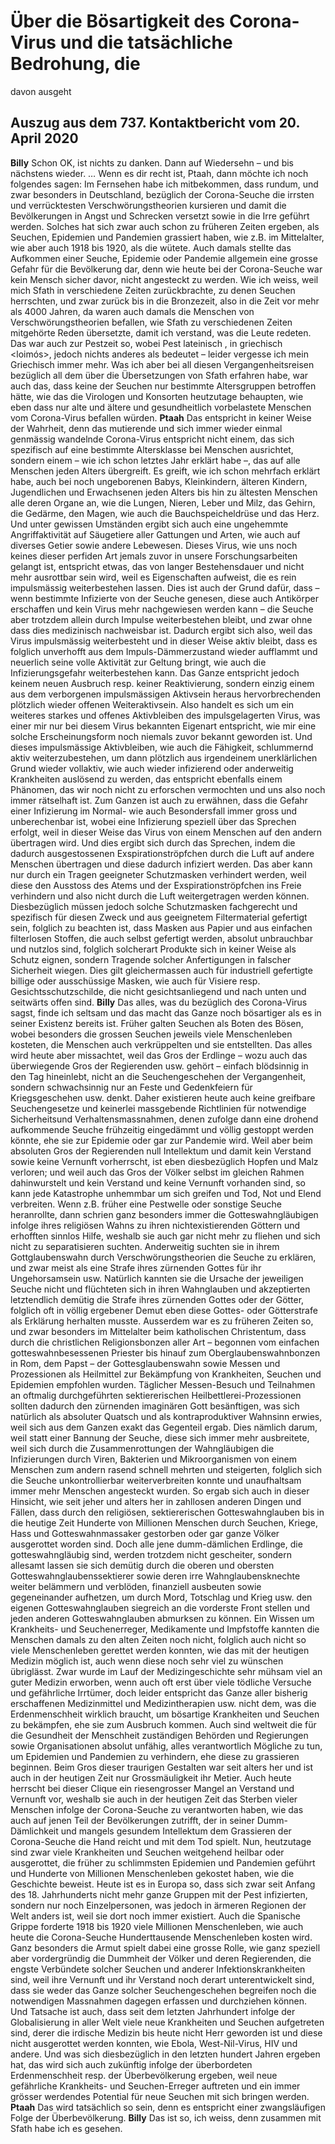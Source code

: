 # Über die Bösartigkeit des Corona-Virus und die tatsächliche Bedrohung, die
davon ausgeht
## Auszug aus dem 737. Kontaktbericht vom 20. April 2020
**Billy** Schon OK, ist nichts zu danken. Dann auf Wiedersehn – und bis nächstens wieder. … Wenn es dir recht
ist, Ptaah, dann möchte ich noch folgendes sagen: Im Fernsehen habe ich mitbekommen, dass rundum, und zwar besonders in Deutschland, bezüglich der Corona-Seuche die irrsten und verrücktesten Verschwörungstheorien kursieren und damit die Bevölkerungen in Angst und Schrecken versetzt sowie in die Irre geführt werden. Solches hat sich zwar auch schon zu früheren Zeiten ergeben, als Seuchen, Epidemien und Pandemien grassiert haben, wie z.B. im Mittelalter, wie aber auch 1918 bis 1920, als die <Spanische Grippe> wütete. Auch damals stellte das Aufkommen einer Seuche, Epidemie oder Pandemie allgemein eine grosse Gefahr für die Bevölkerung dar, denn wie heute bei der Corona-Seuche war kein Mensch sicher davor, nicht angesteckt zu werden. Wie ich weiss, weil mich Sfath in verschiedene Zeiten zurückbrachte, zu denen Seuchen herrschten, und zwar zurück bis in die Bronzezeit, also in die Zeit vor mehr als 4000 Jahren, da waren auch damals die Menschen von Verschwörungstheorien befallen, wie Sfath zu verschiedenen Zeiten mitgehörte Reden übersetzte, damit ich verstand, was die Leute redeten. Das war auch zur Pestzeit so, wobei Pest lateinisch <pestis>, in griechisch <loimós>, jedoch nichts anderes als <Seuche> bedeutet – leider vergesse ich mein Griechisch immer mehr. Was ich aber bei all diesen Vergangenheitsreisen bezüglich all dem über die Übersetzungen von Sfath erfahren habe, war auch das, dass keine der Seuchen nur bestimmte Altersgruppen betroffen hätte, wie das die Virologen und Konsorten heutzutage behaupten, wie eben dass nur alte und ältere und gesundheitlich vorbelastete Menschen vom Corona-Virus befallen würden.
**Ptaah** Das entspricht in keiner Weise der Wahrheit, denn das mutierende und sich immer wieder einmal
genmässig wandelnde Corona-Virus entspricht nicht einem, das sich spezifisch auf eine bestimmte Altersklasse bei Menschen ausrichtet, sondern einem – wie ich schon letztes Jahr erklärt habe –, das auf alle Menschen jeden Alters übergreift. Es greift, wie ich schon mehrfach erklärt habe, auch bei noch ungeborenen Babys, Kleinkindern, älteren Kindern, Jugendlichen und Erwachsenen jeden Alters bis hin zu ältesten Menschen alle deren Organe an, wie die Lungen, Nieren, Leber und Milz, das Gehirn, die Gedärme, den Magen, wie auch die Bauchspeicheldrüse und das Herz. Und unter gewissen Umständen ergibt sich auch eine ungehemmte Angriffaktivität auf Säugetiere aller Gattungen und Arten, wie auch auf diverses Getier sowie andere Lebewesen.
Dieses Virus, wie uns noch keines dieser perfiden Art jemals zuvor in unsere Forschungsarbeiten gelangt ist, entspricht etwas, das von langer Bestehensdauer und nicht mehr ausrottbar sein wird, weil es Eigenschaften aufweist, die es rein impulsmässig weiterbestehen lassen. Dies ist auch der Grund dafür, dass – wenn bestimmte Infizierte von der Seuche genesen, diese auch Antikörper erschaffen und kein Virus mehr nachgewiesen werden kann – die Seuche aber trotzdem allein durch Impulse weiterbestehen bleibt, und zwar ohne dass dies medizinisch nachweisbar ist. Dadurch ergibt sich also, weil das Virus impulsmässig weiterbesteht und in dieser Weise aktiv bleibt, dass es folglich unverhofft aus dem Impuls-Dämmerzustand wieder aufflammt und neuerlich seine volle Aktivität zur Geltung bringt, wie auch die Infizierungsgefahr weiterbestehen kann. Das Ganze entspricht jedoch keinem neuen Ausbruch resp. keiner Reaktivierung, sondern einzig einem aus dem verborgenen impulsmässigen Aktivsein heraus hervorbrechenden plötzlich wieder offenen Weiteraktivsein. Also handelt es sich um ein weiteres starkes und offenes Aktivbleiben des impulsgelagerten Virus, was einer mir nur bei diesem Virus bekannten Eigenart entspricht, wie mir eine solche Erscheinungsform noch niemals zuvor bekannt geworden ist. Und dieses impulsmässige Aktivbleiben, wie auch die Fähigkeit, schlummernd aktiv weiterzubestehen, um dann plötzlich aus irgendeinem unerklärlichen Grund wieder vollaktiv, wie auch wieder infizierend oder anderweitig Krankheiten auslösend zu werden, das entspricht ebenfalls einem Phänomen, das wir noch nicht zu erforschen vermochten und uns also noch immer rätselhaft ist.
Zum Ganzen ist auch zu erwähnen, dass die Gefahr einer Infizierung im Normal- wie auch Besondersfall immer gross und unberechenbar ist, wobei eine Infizierung speziell über das Sprechen erfolgt, weil in dieser Weise das Virus von einem Menschen auf den andern übertragen wird. Und dies ergibt sich durch das Sprechen, indem die dadurch ausgestossenen Exspirationströpfchen durch die Luft auf andere Menschen übertragen und diese dadurch infiziert werden. Das aber kann nur durch ein Tragen geeigneter Schutzmasken verhindert werden, weil diese den Ausstoss des Atems und der Exspirationströpfchen ins Freie verhindern und also nicht durch die Luft weitergetragen werden können. Diesbezüglich müssen jedoch solche Schutzmasken fachgerecht und spezifisch für diesen Zweck und aus geeignetem Filtermaterial gefertigt sein, folglich zu beachten ist, dass Masken aus Papier und aus einfachen filterlosen Stoffen, die auch selbst gefertigt werden, absolut unbrauchbar und nutzlos sind, folglich solcherart Produkte sich in keiner Weise als Schutz eignen, sondern Tragende solcher Anfertigungen in falscher Sicherheit wiegen. Dies gilt gleichermassen auch für industriell gefertigte billige oder ausschüssige Masken, wie auch für Visiere resp. Gesichtsschutzschilde, die nicht gesichtsanliegend und nach unten und seitwärts offen sind.
**Billy** Das alles, was du bezüglich des Corona-Virus sagst, finde ich seltsam und das macht das Ganze noch
bösartiger als es in seiner Existenz bereits ist. Früher galten Seuchen als Boten des Bösen, wobei besonders die grossen Seuchen jeweils viele Menschenleben kosteten, die Menschen auch verkrüppelten und sie entstellten.
Das alles wird heute aber missachtet, weil das Gros der Erdlinge – wozu auch das überwiegende Gros der Regierenden usw. gehört – einfach blödsinnig in den Tag hineinlebt, nicht an die Seuchengeschehen der Vergangenheit, sondern schwachsinnig nur an Feste und Gedenkfeiern für Kriegsgeschehen usw. denkt. Daher existieren heute auch keine greifbare Seuchengesetze und keinerlei massgebende Richtlinien für notwendige Sicherheitsund Verhaltensmassnahmen, denen zufolge dann eine drohend aufkommende Seuche frühzeitig eingedämmt und völlig gestoppt werden könnte, ehe sie zur Epidemie oder gar zur Pandemie wird. Weil aber beim absoluten Gros der Regierenden null Intellektum und damit kein Verstand sowie keine Vernunft vorherrscht, ist eben diesbezüglich Hopfen und Malz verloren; und weil auch das Gros der Völker selbst im gleichen Rahmen dahinwurstelt und kein Verstand und keine Vernunft vorhanden sind, so kann jede Katastrophe unhemmbar um sich greifen und Tod, Not und Elend verbreiten.
Wenn z.B. früher eine Pestwelle oder sonstige Seuche heranrollte, dann schrien ganz besonders immer die Gotteswahngläubigen infolge ihres religiösen Wahns zu ihren nichtexistierenden Göttern und erhofften sinnlos Hilfe, weshalb sie auch gar nicht mehr zu fliehen und sich nicht zu separatisieren suchten. Anderweitig suchten sie in ihrem Gottglaubenswahn durch Verschwörungstheorien die Seuche zu erklären, und zwar meist als eine Strafe ihres zürnenden Gottes für ihr Ungehorsamsein usw. Natürlich kannten sie die Ursache der jeweiligen Seuche nicht und flüchteten sich in ihren Wahnglauben und akzeptierten letztendlich demütig die Strafe ihres zürnenden Gottes oder der Götter, folglich oft in völlig ergebener Demut eben diese Gottes- oder Götterstrafe als Erklärung herhalten musste. Ausserdem war es zu früheren Zeiten so, und zwar besonders im Mittelalter beim katholischen Christentum, dass durch die christlichen Religionsbonzen aller Art – begonnen vom einfachen gotteswahnbesessenen Priester bis hinauf zum Oberglaubenswahnbonzen in Rom, dem Papst – der Gottesglaubenswahn sowie Messen und Prozessionen als Heilmittel zur Bekämpfung von Krankheiten, Seuchen und Epidemien empfohlen wurden. Täglicher Messen-Besuch und Teilnahmen an oftmalig durchgeführten sektiererischen Heilbettlerei-Prozessionen sollten dadurch den zürnenden imaginären Gott besänftigen, was sich natürlich als absoluter Quatsch und als kontraproduktiver Wahnsinn erwies, weil sich aus dem Ganzen exakt das Gegenteil ergab. Dies nämlich darum, weil statt einer Bannung der Seuche, diese sich immer mehr ausbreitete, weil sich durch die Zusammenrottungen der Wahngläubigen die Infizierungen durch Viren, Bakterien und Mikroorganismen von einem Menschen zum andern rasend schnell mehrten und steigerten, folglich sich die Seuche unkontrollierbar weiterverbreiten konnte und unaufhaltsam immer mehr Menschen angesteckt wurden. So ergab sich auch in dieser Hinsicht, wie seit jeher und alters her in zahllosen anderen Dingen und Fällen, dass durch den religiösen, sektiererischen Gotteswahnglauben bis in die heutige Zeit Hunderte von Millionen Menschen durch Seuchen, Kriege, Hass und Gotteswahnmassaker gestorben oder gar ganze Völker ausgerottet worden sind. Doch alle jene dumm-dämlichen Erdlinge, die gotteswahngläubig sind, werden trotzdem nicht gescheiter, sondern allesamt lassen sie sich demütig durch die oberen und obersten Gotteswahnglaubenssektierer sowie deren irre Wahnglaubensknechte weiter belämmern und verblöden, finanziell ausbeuten sowie gegeneinander aufhetzen, um durch Mord, Totschlag und Krieg usw. den eigenen Gotteswahnglauben siegreich an die vorderste Front stellen und jeden anderen Gotteswahnglauben abmurksen zu können.
Ein Wissen um Krankheits- und Seuchenerreger, Medikamente und Impfstoffe kannten die Menschen damals zu den alten Zeiten noch nicht, folglich auch nicht so viele Menschenleben gerettet werden konnten, wie das mit der heutigen Medizin möglich ist, auch wenn diese noch sehr viel zu wünschen übriglässt. Zwar wurde im Lauf der Medizingeschichte sehr mühsam viel an guter Medizin erworben, wenn auch oft erst über viele tödliche Versuche und gefährliche Irrtümer, doch leider entspricht das Ganze aller bisherig erschaffenen Medizinmittel und Medizintherapien usw. nicht dem, was die Erdenmenschheit wirklich braucht, um bösartige Krankheiten und Seuchen zu bekämpfen, ehe sie zum Ausbruch kommen. Auch sind weltweit die für die Gesundheit der Menschheit zuständigen Behörden und Regierungen sowie Organisationen absolut unfähig, alles verantwortlich Mögliche zu tun, um Epidemien und Pandemien zu verhindern, ehe diese zu grassieren beginnen. Beim Gros dieser traurigen Gestalten war seit alters her und ist auch in der heutigen Zeit nur Grossmäuligkeit ihr Metier. Auch heute herrscht bei dieser Clique ein riesengrosser Mangel an Verstand und Vernunft vor, weshalb sie auch in der heutigen Zeit das Sterben vieler Menschen infolge der Corona-Seuche zu verantworten haben, wie das auch auf jenen Teil der Bevölkerungen zutrifft, der in seiner Dumm-Dämlichkeit und mangels gesundem Intellektum dem Grassieren der Corona-Seuche die Hand reicht und mit dem Tod spielt. Nun, heutzutage sind zwar viele Krankheiten und Seuchen weitgehend heilbar oder ausgerottet, die früher zu schlimmsten Epidemien und Pandemien geführt und Hunderte von Millionen Menschenleben gekostet haben, wie die Geschichte beweist. Heute ist es in Europa so, dass sich zwar seit Anfang des 18. Jahrhunderts nicht mehr ganze Gruppen mit der Pest infizierten, sondern nur noch Einzelpersonen, was jedoch in ärmeren Regionen der Welt anders ist, weil sie dort noch immer existiert. Auch die Spanische Grippe forderte 1918 bis 1920 viele Millionen Menschenleben, wie auch heute die Corona-Seuche Hunderttausende Menschenleben kosten wird.
Ganz besonders die Armut spielt dabei eine grosse Rolle, wie ganz speziell aber vordergründig die Dummheit der Völker und deren Regierenden, die engste Verbündete solcher Seuchen und anderer Infektionskrankheiten sind, weil ihre Vernunft und ihr Verstand noch derart unterentwickelt sind, dass sie weder das Ganze solcher Seuchengeschehen begreifen noch die notwendigen Massnahmen dagegen erfassen und durchziehen können.
Und Tatsache ist auch, dass seit dem letzten Jahrhundert infolge der Globalisierung in aller Welt viele neue Krankheiten und Seuchen aufgetreten sind, derer die irdische Medizin bis heute nicht Herr geworden ist und diese nicht ausgerottet werden konnten, wie Ebola, West-Nil-Virus, HIV und andere. Und was sich diesbezüglich in den letzten hundert Jahren ergeben hat, das wird sich auch zukünftig infolge der überbordeten Erdenmenschheit resp. der Überbevölkerung ergeben, weil neue gefährliche Krankheits- und Seuchen-Erreger auftreten und ein immer grösser werdendes Potential für neue Seuchen mit sich bringen werden.
**Ptaah** Das wird tatsächlich so sein, denn es entspricht einer zwangsläufigen Folge der Überbevölkerung.
**Billy** Das ist so, ich weiss, denn zusammen mit Sfath habe ich es gesehen.
